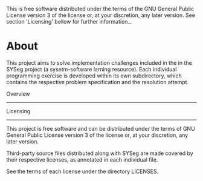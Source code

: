 <!--    SPDX-FileCopyrightText: 2025 Arthur Vergaças

    SPDX-License-Identifier: GPL-3.0-or-later

  This file is a derivative of SYSeg (https://gitlab.com/monaco/syseg)
  and includes modifications made by the following author(s):
  Arthur Vergaças <arthurvdm@gmail.com>
  Laura Ferré <>
  Murillo Moraes Martins <> -->

This is free software distributed under the terms of the GNU General Public
License version 3 of the license or, at your discretion, any later version.
See section 'Licensing' bellow for further information.\_

# About

This project aims to solve implementation challenges included in the in
the SYSeg project (a sysetm-software larning resource). Each individual
programming exercise is developed within its own subdirectory, which
contains the respective problem specification and the resolution attempt.

Overview

---

 <!-- Delete this comment:

   * Extend this content with information about your awesome project.

   * See .tools/readme.md for detailed instructions.

 -->

Licensing

---

This project is free software and can be distributed under the terms of GNU
General Public License version 3 of the license or, at your discretion, any
later version.

Third-party source files distributed along with SYSeg are made covered by
their respective licenses, as annotated in each individual file.

See the terms of each license under the directory LICENSES.
